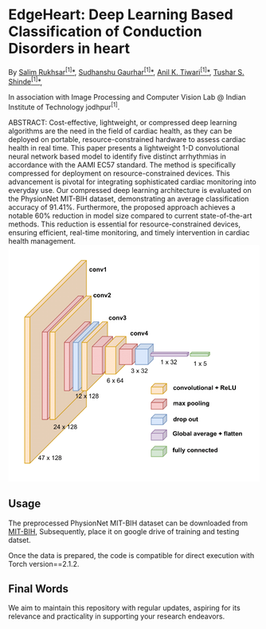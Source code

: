 

# EdgeHeart: Deep Learning Based Classification of Conduction Disorders in heart

By [Salim Rukhsar<sup>[1]</sup><span>&#42;</span>](https://www.linkedin.com/in/salim-rukhsar-10845282/),
[Sudhanshu Gaurhar<sup>[1]</sup><span>&#42;</span>](https://www.linkedin.com/in/sudhanshu-gaurhar-20253273/),
[Anil K. Tiwari<sup>[1]</sup><span>&#42;</span>](http://home.iitj.ac.in/~akt/),
[Tushar S. Shinde<sup>[1]</sup><span>&#42;</span>](https://www.linkedin.com/in/tushar-shinde-phd/),


In association with Image Processing and Computer Vision Lab @ Indian Institute of Technology jodhpur<sup>[1]</sup>.

ABSTRACT: Cost-effective, lightweight, or compressed deep learning algorithms are the need in the field of cardiac health, as they can be deployed on portable, resource-constrained hardware to assess cardiac health in real time. This paper presents a lightweight 1-D convolutional neural network based model to identify five distinct arrhythmias in accordance with the AAMI EC57 standard. The method is specifically compressed for deployment on resource-constrained devices. This advancement is pivotal for integrating sophisticated cardiac monitoring into everyday use. Our compressed deep learning architecture is evaluated on the PhysionNet MIT-BIH dataset, demonstrating an average classification accuracy of 91.41\%. Furthermore, the proposed approach achieves a notable 60\% reduction in model size compared to current state-of-the-art methods. This reduction is essential for resource-constrained devices, ensuring efficient, real-time monitoring, and timely intervention in cardiac health management. ![](IPTA.png)
## Usage

The preprocessed PhysionNet MIT-BIH dataset can be downloaded from [MIT-BIH](https://www.kaggle.com/datasets/shayanfazeli/heartbeat), Subsequently, place it on google drive of training and testing datset.

Once the data is prepared, the code is compatible for direct execution with Torch version==2.1.2.
## Final Words
We aim to maintain this repository with regular updates, aspiring for its relevance and practicality in supporting your research endeavors. 
